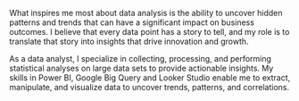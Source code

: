What inspires me most about data analysis is the ability to uncover hidden patterns and trends that can have a significant impact on business outcomes. I believe that every data point has a story to tell, and my role is to translate that story into insights that drive innovation and growth.

As a data analyst, I specialize in collecting, processing, and performing statistical analyses on large data sets to provide actionable insights. My skills in Power BI, Google Big Query and Looker Studio enable me to extract, manipulate, and visualize data to uncover trends, patterns, and correlations. 


<!---
Jourunio/Jourunio is a ✨ special ✨ repository because its `README.md` (this file) appears on your GitHub profile.
You can click the Preview link to take a look at your changes.
--->
